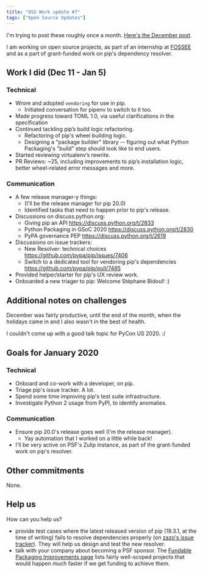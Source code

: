 ```yaml
---
title: "OSS Work update #7"
tags: ["Open Source Updates"]
---
```


I'm trying to post these roughly once a month. [Here's the December post](/blog/2019/12/11/oss-update-6/).

I am working on open source projects, as part of an internship at [FOSSEE](https://fossee.in/) and as a part of grant-funded work on pip's dependency resolver.

## Work I did (Dec 11 - Jan 5)

### Technical

- Wrore and adopted `vendoring` for use in pip.
  - Initiated conversation for pipenv to switch to it too.
- Made progress toward TOML 1.0, via useful clarifications in the specification
- Continued tackling pip’s build logic refactoring.
  - Refactoring of pip's wheel building logic.
  - Designing a "package builder" library -- figuring out what Python Packaging's "build" step should look like to end users.
- Started reviewing virtualenv’s rewrite.
- PR Reviews: ~25, including improvements to pip’s installation logic, better wheel-related error messages and more.

### Communication

- A few release manager-y things:
  - (I'll be the release manager for pip 20.0)
  - Identified tasks that need to happen prior to pip's release.
- Discussions on discuss.python.org:
  - Giving pip an API
    https://discuss.python.org/t/2833
  - Python Packaging in GSoC 2020
    https://discuss.python.org/t/2830
  - PyPA governance PEP
    https://discuss.python.org/t/2619
- Discussions on issue trackers:
  - New Resolver: technical choices
    https://github.com/pypa/pip/issues/7406
  - Switch to a dedicated tool for vendoring pip's dependencies
    https://github.com/pypa/pip/pull/7485
- Provided helper/starter for pip's UX review work.
- Onboarded a new triager to pip: Welcome Stéphane Bidoul! :)

## Additional notes on challenges

December was fairly productive, until the end of the month, when the holidays
came in and I also wasn't in the best of health.

I couldn't come up with a good talk topic for PyCon US 2020. :/

## Goals for January 2020

### Technical

- Onboard and co-work with a developer, on pip.
- Triage pip's issue tracker. A lot.
- Spend some time improving pip's test suite infrastructure.
- Investigate Python 2 usage from PyPI, to identify anomalies.

### Communication

- Ensure pip 20.0's release goes well (I'm the release manager).
  - Yay automation that I worked on a little while back!
- I'll be very active on PSF's Zulip instance, as part of the grant-funded work on pip's resolver.

## Other commitments

None.

## Help us

How can you help us?

- provide test cases where the latest released version of pip (19.3.1, at the time of writing) fails to resolve dependencies properly (on [zazo's issue tracker][zazo-issues]). They will help us design and test the new resolver.
- talk with your company about becoming a PSF sponsor. The [Fundable Packaging Improvements page][fundable-projects] lists fairly well-scoped projects that would happen much faster if we get funding to achieve them.

[zazo-issues]: https://github.com/pradyunsg/zazo/issues
[fundable-projects]: https://wiki.python.org/psf/Fundable%20Packaging%20Improvements
[triage-guide]: https://pip.pypa.io/en/latest/development/issue-triage/
[integration-test]: https://github.com/pypa/integration-test/issues
